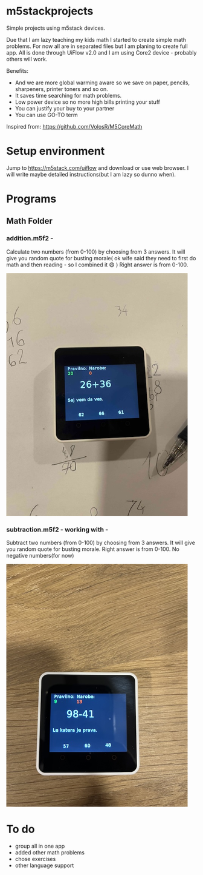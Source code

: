 # m5stackprojects
Simple projects using m5stack devices. 

Due that I am lazy teaching my kids math I started to create simple math problems. For now all  are in separated files but I am planing to create full app.
All is done through UiFlow v2.0 and I am using Core2 device - probably others will work. 

Benefits:
- And we are more global warming aware so we save on paper, pencils, sharpeners, printer toners and so on. 
- It saves time searching for math problems. 
- Low power device so no more high bills printing your stuff
- You can justify your buy to your partner
- You can use GO-TO term 

Inspired from: https://github.com/VolosR/M5CoreMath


# Setup environment 
Jump to https://m5stack.com/uiflow and download or use web browser. I will write maybe detailed instructions(but I am lazy so dunno when).

# Programs

## Math Folder

### addition.m5f2  - 

Calculate two numbers (from 0-100) by choosing from 3 answers. It will give you random quote for busting morale( ok wife said they need to first do math and then reading - so I combined it :smile: )
Right answer is from 0-100. 

![image info](./Images/addition.jpg)

### subtraction.m5f2 - working with -

Subtract two numbers  (from 0-100) by choosing from 3 answers. It will give you random quote for busting morale. 
Right answer is from 0-100. No negative numbers(for now)

![image info](./Images/subtraction.jpg)


# To do
- group all in one app
- added other math problems
- chose exercises 
- other language support